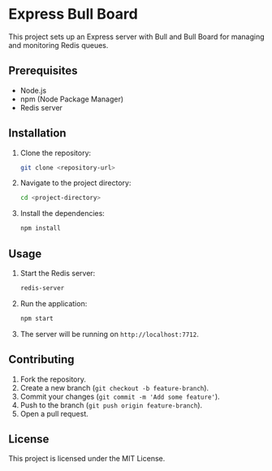 # Express Bull Board

This project sets up an Express server with Bull and Bull Board for managing and monitoring Redis queues.

## Prerequisites

- Node.js
- npm (Node Package Manager)
- Redis server

## Installation

1. Clone the repository:
   ```sh
   git clone <repository-url>
   ```
2. Navigate to the project directory:
   ```sh
   cd <project-directory>
   ```
3. Install the dependencies:
   ```sh
   npm install
   ```

## Usage

1. Start the Redis server:
   ```sh
   redis-server
   ```
2. Run the application:
   ```sh
   npm start
   ```
3. The server will be running on `http://localhost:7712`.

## Contributing

1. Fork the repository.
2. Create a new branch (`git checkout -b feature-branch`).
3. Commit your changes (`git commit -m 'Add some feature'`).
4. Push to the branch (`git push origin feature-branch`).
5. Open a pull request.

## License

This project is licensed under the MIT License.
